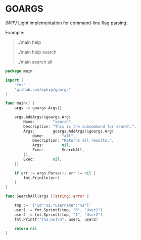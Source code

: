 # GOARGS
_(WIP)_ Light implementation for command-line flag parsing. 

Example:

> ./main help
>
> ./main help search
>
> ./main search all
```go
package main

import (
	"fmt"
	"github.com/xphip/goargs"
)

func main() {
	args := goargs.Args{}

	args.AddArgs(&goargs.Arg{
		Name:        "search",
		Description: "This is the subcommand for search.",
		Args:        goargs.AddArgs(&goargs.Arg{
			Name:        "all",
			Description: "Returns all results.",
			Args:        nil,
			Exec:        SearchAll,
		}),
		Exec:        nil,
	})

	if err := args.Parse(); err != nil {
		fmt.Println(err)
	}
}

func SearchAll(args []string) error {

	tmp := `{"id":%s,"username":"%s"}`
	user1 := fmt.Sprintf(tmp, "0", "User1")
	user2 := fmt.Sprintf(tmp, "1", "User2")
	fmt.Printf("[%s,%s]\n", user1, user2)

	return nil
}
```